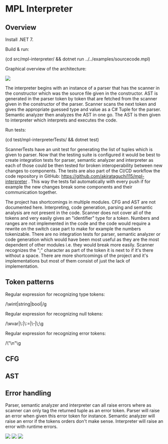 # MPL Interpreter
## Overview

Install .NET 7.

Build & run:

(cd src/mpl-interpreter/ && dotnet run ../../examples/sourcecode.mpl)

Graphical overview of the architecture:

![](Pictures/graph.png)

The interpreter begins with an instance of a parser
that has the scanner in the constructor which was the source file given
in the constructor. AST is generated in the parser token by token that
are fetched from the scanner given in the constructor of the parser.
Scanner scans the next token and gives the appropriate guessed type and
value as a C# Tuple for the parser. Semantic analyzer then analyzes the
AST in one go. The AST is then given to interpreter which interprets and
executes the code.

Run tests:

(cd test/mpl-interpreterTests/ && dotnet test)

ScannerTests have an unit test for generating the list of tuples which
is given to parser. Now that the testing suite is configured it would be
best to create integration tests for parser, semantic analyzer and
interpreter as each of those could be then tested for broken
interoperability between new changes to components. The tests are also
part of the CI/CD workflow the code repository in GitHub:
<https://github.com/akirataguchi115/mpl-interpreter> . This way the
tests fail automatically with every push if for example the new changes
break some components and their communication together.

The project has shortcomings in multiple modules. CFG and AST are not
documented here. Interpreting, code generation, parsing and semantic
analysis are not present in the code. Scanner does not cover all of the
tokens and very easily gives an "identifier" type for a token. Numbers
and ranges are not implemented in the code and the code would require a
rewrite on the switch case part to make for example the numbers
tokenizable. There are no integration tests for parser, semantic
analyzer or code generation which would have been most useful as they
are the most dependent of other modules i.e. they would break more
easily. Scanner recognizes the ";" character as part of the token it is
next to if it's there without a space. There are more shortcomings of
the project and it's implementations but most of them consist of just
the lack of implementation.

## Token patterns

Regular expression for recognizing type tokens:

/\\wint\|string\|bool\|/g

Regular expression for recognizing null tokens:

/\\wvar\|\\:\|\\:=\|\\-\|\\;\\g

Regular expression for recognizing error tokens:

/\\"\\n"\\g

## CFG

## AST

## Error handling

Parser, semantic analyzer and interpreter can all raise errors where as
scanner can only tag the returned tuple as an error token. Parser will
raise an error when given this error token for instance. Semantic
analyzer will raise an error if the tokens orders don't make sense.
Interpreter will raise an error with runtime errors.

![](Pictures/def1.jpg)
![](Pictures/def2.jpg)
![](Pictures/def3.jpg)